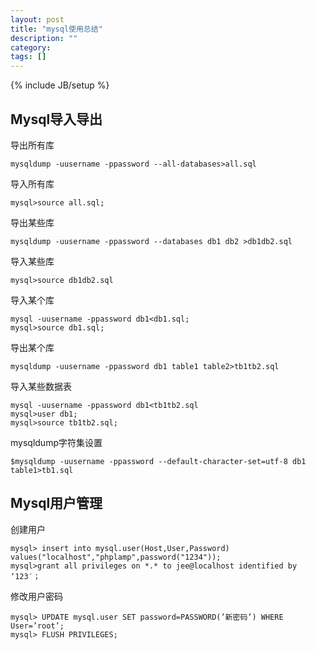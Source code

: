 ```yaml
---
layout: post
title: "mysql使用总结"
description: ""
category: 
tags: []
---
```

{% include JB/setup %}

Mysql导入导出
-------------
导出所有库

    mysqldump -uusername -ppassword --all-databases>all.sql

导入所有库

    mysql>source all.sql;

导出某些库

    mysqldump -uusername -ppassword --databases db1 db2 >db1db2.sql

导入某些库

    mysql>source db1db2.sql

导入某个库

    mysql -uusername -ppassword db1<db1.sql;
    mysql>source db1.sql;

导出某个库

    mysqldump -uusername -ppassword db1 table1 table2>tb1tb2.sql

导入某些数据表

    mysql -uusername -ppassword db1<tb1tb2.sql
    mysql>user db1;
    mysql>source tb1tb2.sql;

mysqldump字符集设置

    $mysqldump -uusername -ppassword --default-character-set=utf-8 db1 table1>tb1.sql


Mysql用户管理
-------------
创建用户
    
    mysql> insert into mysql.user(Host,User,Password) values("localhost","phplamp",password("1234"));
    mysql>grant all privileges on *.* to jee@localhost identified by ‘123′；

修改用户密码
   
    mysql> UPDATE mysql.user SET password=PASSWORD(’新密码’) WHERE User=’root’;
    mysql> FLUSH PRIVILEGES;

